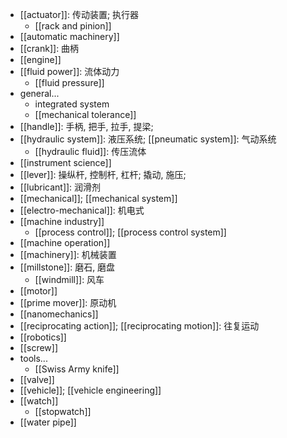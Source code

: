 - [[actuator]]: 传动装置; 执行器
    - [[rack and pinion]]
- [[automatic machinery]]
- [[crank]]: 曲柄 
- [[engine]]
- [[fluid power]]: 流体动力
    - [[fluid pressure]]
- general...
    - integrated system
    - [[mechanical tolerance]]
- [[handle]]: 手柄, 把手, 拉手, 提梁;
- [[hydraulic system]]: 液压系统; [[pneumatic system]]: 气动系统
    - [[hydraulic fluid]]: 传压流体
- [[instrument science]]
- [[lever]]: 操纵杆, 控制杆, 杠杆; 撬动, 施压;
- [[lubricant]]: 润滑剂 
- [[mechanical]]; [[mechanical system]]
- [[electro-mechanical]]: 机电式 
- [[machine industry]]
    - [[process control]]; [[process control system]]
- [[machine operation]]
- [[machinery]]: 机械装置
- [[millstone]]: 磨石, 磨盘
    - [[windmill]]: 风车
- [[motor]]
- [[prime mover]]: 原动机 
- [[nanomechanics]]
- [[reciprocating action]]; [[reciprocating motion]]: 往复运动
- [[robotics]]
- [[screw]]
- tools...
    - [[Swiss Army knife]]
- [[valve]]
- [[vehicle]]; [[vehicle engineering]]
- [[watch]]
    - [[stopwatch]]
- [[water pipe]]
